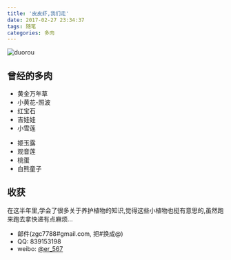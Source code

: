 ```yaml
---
title: '皮皮虾,我们走'
date: 2017-02-27 23:34:37
tags: 随笔
categories: 多肉
---
```

![duorou](http://om1a60efb.bkt.clouddn.com/duorou_0.png)

## 曾经的多肉

* 黄金万年草
* 小黄花-照波
* 红宝石 
* 吉娃娃 
* 小雪莲 

<!-- more -->

* 姬玉露
* 观音莲
* 桃蛋
* 白熊童子

## 收获
在这半年里,学会了很多关于养护植物的知识,觉得这些小植物也挺有意思的,虽然跑来跑去拿快递有点麻烦...

* 邮件(zgc7788#gmail.com, 把#换成@)
* QQ: 839153198
* weibo: [@er_567](http://weibo.com/er567)